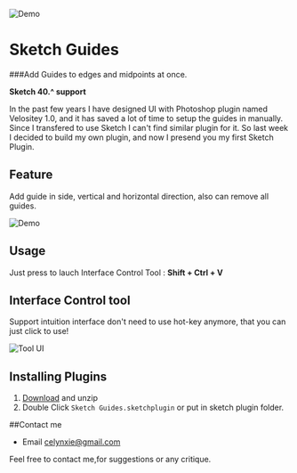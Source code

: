 ![Demo](https://celynxie.firebaseapp.com/lib/image/photo/GuideAvatar.png)

# Sketch Guides
###Add Guides to edges and midpoints at once.

**Sketch 40.^ support**

In the past few years I have designed UI with Photoshop plugin named Velositey 1.0, and it has saved a lot of time to setup the guides in manually. Since I transfered to use Sketch I can't find similar plugin for it. So last week I decided to build my own plugin, and now I presend you my first Sketch Plugin.


## Feature
Add guide in side, vertical and horizontal direction,
also can remove all guides.

![Demo](https://celynxie.firebaseapp.com/lib/image/photo/guideup.png)


## Usage
Just press to lauch Interface Control Tool :
**Shift + Ctrl + V**


## Interface Control tool
Support intuition interface don't need to use hot-key anymore, that you can just click to use!

![Tool UI](https://celynxie.firebaseapp.com/lib/image/photo/ControlBar_Rect.png)


## Installing Plugins
1. [Download](https://github.com/luvmex/Sketch-Guides/archive/master.zip) and unzip
2. Double Click `Sketch Guides.sketchplugin` or put in sketch plugin folder.


##Contact me
* Email <celynxie@gmail.com>

Feel free to contact me,for suggestions or any critique.